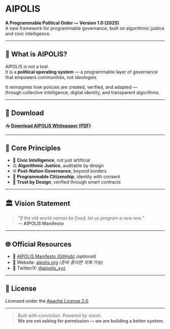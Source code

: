 # AIPOLIS

**A Programmable Political Order — Version 1.0 (2025)**  
A new framework for programmable governance, built on algorithmic justice and civic intelligence.

---

## 🧠 What is AIPOLIS?

AIPOLIS is not a tool.  
It is a **political operating system** — a programmable layer of governance that empowers communities, not ideologies.

It reimagines how policies are created, verified, and adapted —  
through collective intelligence, digital identity, and transparent algorithms.

---

## 📄 Download

📥 [**Download AIPOLIS Whitepaper (PDF)**](./AIPOLIS_v1.0.pdf)

---

## 🔑 Core Principles

- 🧬 **Civic Intelligence**, not just artificial  
- ⚖️ **Algorithmic Justice**, auditable by design  
- 🌐 **Post-Nation Governance**, beyond borders  
- 📱 **Programmable Citizenship**, identity with consent  
- 🤝 **Trust by Design**, verified through smart contracts  

---

## 🏛 Vision Statement

> *“If the old world cannot be fixed, let us program a new one.”*  
> — **AIPOLIS Manifesto**

---

## 🌐 Official Resources

- 📘 [AIPOLIS Manifesto (GitHub)](./AIPOLIS_Manifesto.md) *(optional)*
- 🔗 Website: [aipolis.org](https://aipolis.org) *(준비 중이면 삭제 가능)*
- 📡 Twitter/X: [@aipolis_xyz](https://twitter.com/aipolis_xyz)

---

## 📜 License

Licensed under the [Apache License 2.0](./LICENSE).

---

> Built with conviction. Powered by vision.  
> **We are not asking for permission — we are building a better system.**

